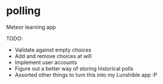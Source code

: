 # polling
Meteor learning app

TODO:
- Validate against empty choices
- Add and remove choices at will
- Implement user accounts
- Figure out a better way of storing historical polls
- Assorted other things to turn this into my Lunshible app :P
